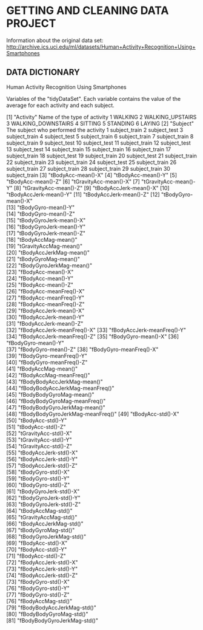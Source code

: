 
# GETTING AND CLEANING DATA PROJECT

Information about the original data set:
http://archive.ics.uci.edu/ml/datasets/Human+Activity+Recognition+Using+Smartphones

## DATA DICTIONARY 
Human Activity Recognition Using Smartphones

Variables of the "tidyDataSet". Each variable contains the value of the average for each activity and each subject.


[1]    	"Activity"
			Name of the type of activity
				1 WALKING
				2 WALKING_UPSTAIRS
                3 WALKING_DOWNSTAIRS
                4 SITTING
                5 STANDING
                6 LAYING
[2]		"Subject"
            The subject who performed the activity
                1	subject_train
                2	subject_test
                3	subject_train
                4	subject_test
                5	subject_train
                6	subject_train
                7	subject_train
                8	subject_train
                9	subject_test
                10	subject_test
                11	subject_train
                12	subject_test
                13	subject_test
                14	subject_train
                15	subject_train
                16	subject_train
                17	subject_train
                18	subject_test
                19	subject_train
                20	subject_test
                21	subject_train
                22	subject_train
                23	subject_train
                24	subject_test
                25	subject_train
                26	subject_train
                27	subject_train
                28	subject_train
                29	subject_train
                30	subject_train
[3]		"tBodyAcc-mean()-X"
[4]		"tBodyAcc-mean()-Y"
[5]		"tBodyAcc-mean()-Z"
[6]		"tGravityAcc-mean()-X"
[7]		"tGravityAcc-mean()-Y"
[8]		"tGravityAcc-mean()-Z"
[9]		"tBodyAccJerk-mean()-X"
[10]	"tBodyAccJerk-mean()-Y"
[11]	"tBodyAccJerk-mean()-Z"
[12]	"tBodyGyro-mean()-X"             
[13]	"tBodyGyro-mean()-Y"              
[14]	"tBodyGyro-mean()-Z"           
[15]	"tBodyGyroJerk-mean()-X"         
[16]	"tBodyGyroJerk-mean()-Y"          
[17]	"tBodyGyroJerk-mean()-Z"          
[18]	"tBodyAccMag-mean()"             
[19]	"tGravityAccMag-mean()"           
[20]	"tBodyAccJerkMag-mean()"          
[21]	"tBodyGyroMag-mean()"            
[22]	"tBodyGyroJerkMag-mean()"         
[23]	"fBodyAcc-mean()-X"               
[24]	"fBodyAcc-mean()-Y"              
[25]	"fBodyAcc-mean()-Z"               
[26]	"fBodyAcc-meanFreq()-X"           
[27]	"fBodyAcc-meanFreq()-Y"          
[28]	"fBodyAcc-meanFreq()-Z"           
[29]	"fBodyAccJerk-mean()-X"           
[30]	"fBodyAccJerk-mean()-Y"          
[31]	"fBodyAccJerk-mean()-Z"           
[32]	"fBodyAccJerk-meanFreq()-X" 
[33]	"fBodyAccJerk-meanFreq()-Y" 
[34]	"fBodyAccJerk-meanFreq()-Z" 
[35]	"fBodyGyro-mean()-X" 
[36]	"fBodyGyro-mean()-Y"             
[37]	"fBodyGyro-mean()-Z" 
[38]	"fBodyGyro-meanFreq()-X"          
[39]	"fBodyGyro-meanFreq()-Y"         
[40]	"fBodyGyro-meanFreq()-Z"  
[41]	"fBodyAccMag-mean()"              
[42]	"fBodyAccMag-meanFreq()"         
[43]	"fBodyBodyAccJerkMag-mean()"      
[44]	"fBodyBodyAccJerkMag-meanFreq()"  
[45]	"fBodyBodyGyroMag-mean()"        
[46]	"fBodyBodyGyroMag-meanFreq()"     
[47]	"fBodyBodyGyroJerkMag-mean()"     
[48]	"fBodyBodyGyroJerkMag-meanFreq()" 
[49]	"tBodyAcc-std()-X"                
[50]	"tBodyAcc-std()-Y"                
[51]	"tBodyAcc-std()-Z"               
[52]	"tGravityAcc-std()-X"             
[53]	"tGravityAcc-std()-Y"             
[54]	"tGravityAcc-std()-Z"            
[55] 	"tBodyAccJerk-std()-X"            
[56]	"tBodyAccJerk-std()-Y"            
[57]	"tBodyAccJerk-std()-Z"           
[58]	"tBodyGyro-std()-X"               
[59]	"tBodyGyro-std()-Y"               
[60]	"tBodyGyro-std()-Z"              
[61]	"tBodyGyroJerk-std()-X"           
[62]	"tBodyGyroJerk-std()-Y"           
[63]	"tBodyGyroJerk-std()-Z"          
[64] 	"tBodyAccMag-std()"               
[65]	"tGravityAccMag-std()"            
[66]	"tBodyAccJerkMag-std()"          
[67] 	"tBodyGyroMag-std()"              
[68]	"tBodyGyroJerkMag-std()"          
[69]	"fBodyAcc-std()-X"               
[70]	"fBodyAcc-std()-Y"                
[71]	"fBodyAcc-std()-Z"                
[72]	"fBodyAccJerk-std()-X"           
[73]	"fBodyAccJerk-std()-Y"            
[74]	"fBodyAccJerk-std()-Z"            
[73]	"fBodyGyro-std()-X"              
[76] 	"fBodyGyro-std()-Y"               
[77]	"fBodyGyro-std()-Z"               
[76]	"fBodyAccMag-std()"              
[79]	"fBodyBodyAccJerkMag-std()"       
[80]	"fBodyBodyGyroMag-std()"          
[81]	"fBodyBodyGyroJerkMag-std()"


